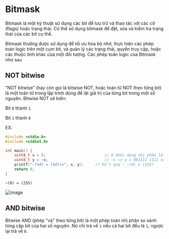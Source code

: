 # Bitmask
Bitmask là một kỹ thuật sử dụng các bit để lưu trữ và thao tác với các cờ (flags) hoặc trạng thái. Có thể sử dụng bitmask để đặt, xóa và kiểm tra trạng thái của các bit cụ thể.

Bitmask thường được sử dụng để tối ưu hóa bộ nhớ, thực hiện các phép toán logic trên một cụm bit, và quản lý các trạng thái, quyền truy cập, hoặc các thuộc tính khác của một đối tượng.
Các phép toán logic của Bitmask như sau

## NOT bitwise

"NOT bitwise" (hay còn gọi là bitwise NOT, hoặc toán tử NOT theo từng bit) là một toán tử trong lập trình dùng để lật giá trị của từng bit trong một số nguyên. Bitwise NOT sẽ biến:

Bit `0` thành `1`

Bit `1` thành `0`

EX:
```C
#include <stdio.h>
#include <stdint.h>

int main() {
    uint8_t x = 0;                          // 0 dưới dạng nhị phân là 0b0000 0000
    uint8_t y = ~x;                         // ~x => y = 0b1111 1111 sẽ có giá trị lớn nhất 2^8-1 = 255
    printf("~(%d) = (%d)\n", x, y);     // Kết quả: ~(0) = (255)
    return 0;
}
```
```
~(0) = (255)
```
![image](https://github.com/user-attachments/assets/dad1f5fc-359f-4efd-b983-255ea8b24c04)

## AND bitwise

Bitwise AND (phép "và" theo từng bit) là một phép toán nhị phân so sánh từng cặp bit của hai số nguyên. Nó chỉ trả về `1` nếu cả hai bit đều là `1`, ngược lại trả về `0`.


